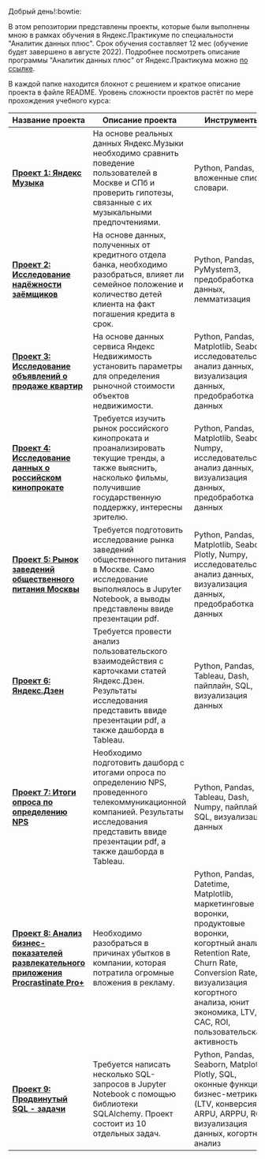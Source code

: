 Добрый день!:bowtie:

В этом репозитории представлены проекты, которые были выполнены мною в рамках обучения в Яндекс.Практикуме по специальности "Аналитик данных плюс". Срок обучения составляет 12 мес (обучение будет завершено в августе 2022). Подробнее посмотреть описание программы "Аналитик данных плюс" от Яндекс.Практикума можно [по ссылке](https://github.com/Veronikask/Yandex-Practikum/blob/a2876944265c88ebcdde45f931d19b5031983d8a/%D0%90%D0%BD%D0%B0%D0%BB%D0%B8%D1%82%D0%B8%D0%BA%20%D0%B4%D0%B0%D0%BD%D0%BD%D1%8B%D1%85+%20%D0%BE%D1%82%20%D0%AF%D0%BD%D0%B4%D0%B5%D0%BA%D1%81.%D0%9F%D1%80%D0%B0%D0%BA%D1%82%D0%B8%D0%BA%D1%83%D0%BC%D0%B0.pdf).  

В каждой папке находится блокнот с решением и краткое описание проекта в файле README. Уровень сложности проектов растёт по мере прохождения учебного курса:


| Название проекта        | Описание проекта           | Инструменты           |
| ------------- | -----|-----|
| [**Проект 1: Яндекс Музыка**](https://github.com/Veronikask/Yandex-Practikum/blob/b2ed63b8363540231cbf93009f7b856bd7284046/%D0%9F%D1%80%D0%BE%D0%B5%D0%BA%D1%82%201:%20%D0%AF%D0%BD%D0%B4%D0%B5%D0%BA%D1%81%20%D0%9C%D1%83%D0%B7%D1%8B%D0%BA%D0%B0/readme.md)|  На основе реальных данных Яндекс.Музыки необходимо сравнить поведение пользователей в Москве и СПб и проверить гипотезы, связанные с их музыкальными предпочтениями.|Python, Pandas, вложенные списки, словари.|
| [**Проект 2: Исследование надёжности заёмщиков**](https://github.com/Veronikask/Yandex-Practikum/blob/b2ed63b8363540231cbf93009f7b856bd7284046/%D0%9F%D1%80%D0%BE%D0%B5%D0%BA%D1%82%202:%20%D0%98%D1%81%D1%81%D0%BB%D0%B5%D0%B4%D0%BE%D0%B2%D0%B0%D0%BD%D0%B8%D0%B5%20%D0%BD%D0%B0%D0%B4%D1%91%D0%B6%D0%BD%D0%BE%D1%81%D1%82%D0%B8%20%D0%B7%D0%B0%D1%91%D0%BC%D1%89%D0%B8%D0%BA%D0%BE%D0%B2/readme.md)|На основе данных, полученных от кредитного отдела банка, необходимо разобраться, влияет ли семейное положение и количество детей клиента на факт погашения кредита в срок.| Python, Pandas, PyMystem3, предобработка данных, лемматизация|
| [**Проект 3: Исследование объявлений о продаже квартир**](https://github.com/Veronikask/Yandex-Practikum/blob/b2ed63b8363540231cbf93009f7b856bd7284046/%D0%9F%D1%80%D0%BE%D0%B5%D0%BA%D1%82%203:%20%D0%98%D1%81%D1%81%D0%BB%D0%B5%D0%B4%D0%BE%D0%B2%D0%B0%D0%BD%D0%B8%D0%B5%20%D0%BE%D0%B1%D1%8A%D1%8F%D0%B2%D0%BB%D0%B5%D0%BD%D0%B8%D0%B9%20%D0%BE%20%D0%BF%D1%80%D0%BE%D0%B4%D0%B0%D0%B6%D0%B5%20%D0%BA%D0%B2%D0%B0%D1%80%D1%82%D0%B8%D1%80/readme.md) | На основе данных сервиса Яндекс Недвижимость установить параметры для определения рыночной стоимости объектов недвижимости.| Python, Pandas, Matplotlib, Seaborn, исследовательский анализ данных, визуализация данных, предобработка данных|
| [**Проект 4: Исследование данных о российском кинопрокате**](https://github.com/Veronikask/Yandex-Practikum/blob/b2ed63b8363540231cbf93009f7b856bd7284046/%D0%9F%D1%80%D0%BE%D0%B5%D0%BA%D1%82%204:%20%D0%98%D1%81%D1%81%D0%BB%D0%B5%D0%B4%D0%BE%D0%B2%D0%B0%D0%BD%D0%B8%D0%B5%20%D0%B4%D0%B0%D0%BD%D0%BD%D1%8B%D1%85%20%D0%BE%20%D1%80%D0%BE%D1%81%D1%81%D0%B8%D0%B9%D1%81%D0%BA%D0%BE%D0%BC%20%D0%BA%D0%B8%D0%BD%D0%BE%D0%BF%D1%80%D0%BE%D0%BA%D0%B0%D1%82%D0%B5/readme.md)     |   Требуется изучить рынок российского кинопроката и проанализировать текущие тренды, а также выяснить, насколько фильмы, получившие государственную поддержку, интересны зрителю. | Python, Pandas, Matplotlib, Seaborn, Numpy, исследовательский анализ данных, визуализация данных, предобработка данных|
| [**Проект 5: Рынок заведений общественного питания Москвы**](https://github.com/Veronikask/Yandex-Practikum/blob/b2ed63b8363540231cbf93009f7b856bd7284046/%D0%9F%D1%80%D0%BE%D0%B5%D0%BA%D1%82%205:%20%D0%A0%D1%8B%D0%BD%D0%BE%D0%BA%20%D0%B7%D0%B0%D0%B2%D0%B5%D0%B4%D0%B5%D0%BD%D0%B8%D0%B9%20%D0%BE%D0%B1%D1%89%D0%B5%D1%81%D1%82%D0%B2%D0%B5%D0%BD%D0%BD%D0%BE%D0%B3%D0%BE%20%D0%BF%D0%B8%D1%82%D0%B0%D0%BD%D0%B8%D1%8F%20%D0%9C%D0%BE%D1%81%D0%BA%D0%B2%D1%8B/readme.md)      |  Требуется подготовить исследование рынка заведений общественного питания в Москве. Само исследование выполнялось в Jupyter Notebook, а выводы представлены ввиде презентации pdf.  |Python, Pandas, Matplotlib, Seaborn, Plotly, Numpy, исследовательский анализ данных, визуализация данных, предобработка данных|
| [**Проект 6: Яндекс.Дзен**](https://github.com/Veronikask/Yandex-Practikum/blob/b2ed63b8363540231cbf93009f7b856bd7284046/%D0%9F%D1%80%D0%BE%D0%B5%D0%BA%D1%82%206:%20%20%D0%AF%D0%BD%D0%B4%D0%B5%D0%BA%D1%81.%D0%94%D0%B7%D0%B5%D0%BD/readme.md)     |   Требуется провести анализ пользовательского взаимодействия с карточками статей Яндекс.Дзен. Результаты исследования представить ввиде презентации pdf, а также дашборда в Tableau. | Python, Pandas, Tableau, Dash, пайплайн, SQL, визуализация данных|
| [**Проект 7: Итоги опроса по определению NPS**](https://github.com/Veronikask/Yandex-Practikum/blob/b2ed63b8363540231cbf93009f7b856bd7284046/%D0%9F%D1%80%D0%BE%D0%B5%D0%BA%D1%82%207:%20%D0%98%D1%82%D0%BE%D0%B3%D0%B8%20%D0%BE%D0%BF%D1%80%D0%BE%D1%81%D0%B0%20%D0%BF%D0%BE%20%D0%BE%D0%BF%D1%80%D0%B5%D0%B4%D0%B5%D0%BB%D0%B5%D0%BD%D0%B8%D1%8E%20NPS/readme.md)      | Необходимо подготовить дашборд с итогами опроса по определению NPS, проведенного телекоммуникационной компанией. Результаты исследования представить ввиде презентации pdf, а также дашборда в Tableau. | Python, Pandas, Tableau, Dash, Numpy, пайплайн, SQL, визуализация данных|
| [**Проект 8: Анализ бизнес-показателей развлекательного приложения Procrastinate Pro+**](https://github.com/Veronikask/Yandex-Practikum/blob/b2ed63b8363540231cbf93009f7b856bd7284046/%D0%9F%D1%80%D0%BE%D0%B5%D0%BA%D1%82%208:%20%D0%90%D0%BD%D0%B0%D0%BB%D0%B8%D0%B7%20%D0%B1%D0%B8%D0%B7%D0%BD%D0%B5%D1%81-%D0%BF%D0%BE%D0%BA%D0%B0%D0%B7%D0%B0%D1%82%D0%B5%D0%BB%D0%B5%D0%B9%20%D1%80%D0%B0%D0%B7%D0%B2%D0%BB%D0%B5%D0%BA%D0%B0%D1%82%D0%B5%D0%BB%D1%8C%D0%BD%D0%BE%D0%B3%D0%BE%20%D0%BF%D1%80%D0%B8%D0%BB%D0%BE%D0%B6%D0%B5%D0%BD%D0%B8%D1%8F%20Procrastinate%20Pro+/readme.md)      | Необходимо разобраться в причинах убытков в компании, которая потратила огромные вложения в рекламу. | Python, Pandas, Datetime, Matplotlib, маркетинговые воронки, продуктовые воронки, когортный анализ, Retention Rate, Churn Rate, Conversion Rate, визуализация когортного анализа, юнит экономика, LTV, CAC, ROI, пользовательская активность|
| [**Проект 9: Продвинутый SQL - задачи**](https://github.com/Veronikask/Yandex-Practikum/blob/b2ed63b8363540231cbf93009f7b856bd7284046/%D0%9F%D1%80%D0%BE%D0%B5%D0%BA%D1%82%209:%20%D0%9F%D1%80%D0%BE%D0%B4%D0%B2%D0%B8%D0%BD%D1%83%D1%82%D1%8B%D0%B9%20SQL%20-%20%D0%B7%D0%B0%D0%B4%D0%B0%D1%87%D0%B8/readme.md)      | Требуется напиcать несколько SQL-запросов в Jupyter Notebook с помощью библиотеки SQLAlchemy. Проект состоит из 10 отдельных задач. | Python, Pandas, Seaborn, Matplotlib, Plotly, SQL, оконные функции, бизнес-метрики (LTV, конверсия, ARPU, ARPPU, ROI), визуализация данных, когортный анализ|
